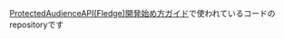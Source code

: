 [ProtectedAudienceAPI(Fledge)開発始め方ガイド](https://developers.cyberagent.co.jp/blog/archives/42840/)で使われているコードのrepositoryです
